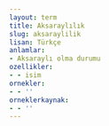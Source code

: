 ```yaml
---
layout: term
title: Aksaraylılık
slug: aksaraylilik
lisan: Türkçe
anlamlar:
- Aksaraylı olma durumu
ozellikler:
- - isim
ornekler:
- - ''
orneklerkaynak:
- - ''
---
```

